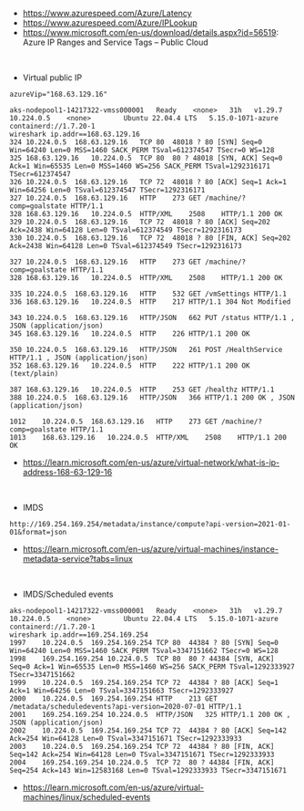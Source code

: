
- https://www.azurespeed.com/Azure/Latency
- https://www.azurespeed.com/Azure/IPLookup
- https://www.microsoft.com/en-us/download/details.aspx?id=56519: Azure IP Ranges and Service Tags – Public Cloud
<br>

- Virtual public IP

```
azureVip="168.63.129.16"

aks-nodepool1-14217322-vmss000001   Ready    <none>   31h   v1.29.7   10.224.0.5    <none>        Ubuntu 22.04.4 LTS   5.15.0-1071-azure   containerd://1.7.20-1
wireshark ip.addr==168.63.129.16
324	10.224.0.5	168.63.129.16	TCP	80	48018 ? 80 [SYN] Seq=0 Win=64240 Len=0 MSS=1460 SACK_PERM TSval=612374547 TSecr=0 WS=128
325	168.63.129.16	10.224.0.5	TCP	80	80 ? 48018 [SYN, ACK] Seq=0 Ack=1 Win=65535 Len=0 MSS=1460 WS=256 SACK_PERM TSval=1292316171 TSecr=612374547
326	10.224.0.5	168.63.129.16	TCP	72	48018 ? 80 [ACK] Seq=1 Ack=1 Win=64256 Len=0 TSval=612374547 TSecr=1292316171
327	10.224.0.5	168.63.129.16	HTTP	273	GET /machine/?comp=goalstate HTTP/1.1 
328	168.63.129.16	10.224.0.5	HTTP/XML	2508	HTTP/1.1 200 OK 
329	10.224.0.5	168.63.129.16	TCP	72	48018 ? 80 [ACK] Seq=202 Ack=2438 Win=64128 Len=0 TSval=612374549 TSecr=1292316173
330	10.224.0.5	168.63.129.16	TCP	72	48018 ? 80 [FIN, ACK] Seq=202 Ack=2438 Win=64128 Len=0 TSval=612374549 TSecr=1292316173

327	10.224.0.5	168.63.129.16	HTTP	273	GET /machine/?comp=goalstate HTTP/1.1 
328	168.63.129.16	10.224.0.5	HTTP/XML	2508	HTTP/1.1 200 OK 

335	10.224.0.5	168.63.129.16	HTTP	532	GET /vmSettings HTTP/1.1 
336	168.63.129.16	10.224.0.5	HTTP	217	HTTP/1.1 304 Not Modified 

343	10.224.0.5	168.63.129.16	HTTP/JSON	662	PUT /status HTTP/1.1 , JSON (application/json)
345	168.63.129.16	10.224.0.5	HTTP	226	HTTP/1.1 200 OK 

350	10.224.0.5	168.63.129.16	HTTP/JSON	261	POST /HealthService HTTP/1.1 , JSON (application/json)
352	168.63.129.16	10.224.0.5	HTTP	222	HTTP/1.1 200 OK  (text/plain)

387	168.63.129.16	10.224.0.5	HTTP	253	GET /healthz HTTP/1.1 
388	10.224.0.5	168.63.129.16	HTTP/JSON	366	HTTP/1.1 200 OK , JSON (application/json)

1012	10.224.0.5	168.63.129.16	HTTP	273	GET /machine/?comp=goalstate HTTP/1.1 
1013	168.63.129.16	10.224.0.5	HTTP/XML	2508	HTTP/1.1 200 OK 
```

- https://learn.microsoft.com/en-us/azure/virtual-network/what-is-ip-address-168-63-129-16
<br>

- IMDS

```
http://169.254.169.254/metadata/instance/compute?api-version=2021-01-01&format=json
```
- https://learn.microsoft.com/en-us/azure/virtual-machines/instance-metadata-service?tabs=linux
<br>

- IMDS/Scheduled events

```
aks-nodepool1-14217322-vmss000001   Ready    <none>   31h   v1.29.7   10.224.0.5    <none>        Ubuntu 22.04.4 LTS   5.15.0-1071-azure   containerd://1.7.20-1
wireshark ip.addr==169.254.169.254
1997	10.224.0.5	169.254.169.254	TCP	80	44384 ? 80 [SYN] Seq=0 Win=64240 Len=0 MSS=1460 SACK_PERM TSval=3347151662 TSecr=0 WS=128
1998	169.254.169.254	10.224.0.5	TCP	80	80 ? 44384 [SYN, ACK] Seq=0 Ack=1 Win=65535 Len=0 MSS=1460 WS=256 SACK_PERM TSval=1292333927 TSecr=3347151662
1999	10.224.0.5	169.254.169.254	TCP	72	44384 ? 80 [ACK] Seq=1 Ack=1 Win=64256 Len=0 TSval=3347151663 TSecr=1292333927
2000	10.224.0.5	169.254.169.254	HTTP	213	GET /metadata/scheduledevents?api-version=2020-07-01 HTTP/1.1 
2001	169.254.169.254	10.224.0.5	HTTP/JSON	325	HTTP/1.1 200 OK , JSON (application/json)
2002	10.224.0.5	169.254.169.254	TCP	72	44384 ? 80 [ACK] Seq=142 Ack=254 Win=64128 Len=0 TSval=3347151671 TSecr=1292333933
2003	10.224.0.5	169.254.169.254	TCP	72	44384 ? 80 [FIN, ACK] Seq=142 Ack=254 Win=64128 Len=0 TSval=3347151671 TSecr=1292333933
2004	169.254.169.254	10.224.0.5	TCP	72	80 ? 44384 [FIN, ACK] Seq=254 Ack=143 Win=12583168 Len=0 TSval=1292333933 TSecr=3347151671
```

- https://learn.microsoft.com/en-us/azure/virtual-machines/linux/scheduled-events
